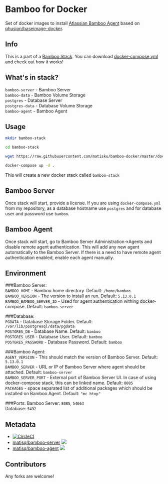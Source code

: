 # Bamboo for Docker

Set of docker images to install [Atlassian Bamboo Agent](https://www.atlassian.com/software/bamboo) based on [phusion/baseimage-docker](https://github.com/phusion/baseimage-docker).

## Info
This is a part of a [Bamboo Stack](https://github.com/matisku/bamboo-docker). You can download [docker-compose.yml](https://github.com/matisku/bamboo-docker/blob/master/docker-compose.yml) and check out how it works!

## What's in stack?
`bamboo-server` - Bamboo Server  
`bamboo-data` - Bamboo Volume Storage  
`postgres` - Database Server  
`postgres-data` - Database Volume Storage  
`bamboo-agent` - Bamboo Agent  

## Usage
```bash
mkdir bamboo-stack
```

```bash
cd bamboo-stack
```

```bash
wget https://raw.githubusercontent.com/matisku/bamboo-docker/master/docker-compose.yml
```

```bash
docker-compose up -d .
```
This will create a new docker stack called `bamboo-stack`

## Bamboo Server
Once stack will start, provide a license. If you are using `docker-compose.yml` from my repository, as a database hostname use `postgres` and for database user and password use `bamboo`.

## Bamboo Agent
Once stack will start, go to Bamboo Server Administration->Agents and disable remote agent authentication. This will add any new agent automatically to the Bamboo Server. If there is a need to have remote agent authentication enabled, enable each agent manually.

## Environment
###Bamboo Server:  
`BAMBOO_HOME` - Bamboo home directory. Default: `/home/bamboo`  
`BAMBOO_VERSION` - The version to install an run. Default: `5.13.0.1`  
`BAMBOO_BAMBOO_SERVER_ID` - Used for agent authentication withing docker-compose. Default: `bamboo-server`  

###Database:  
`PGDATA` - Database Storage Folder. Default: `/var/lib/postgresql/data/pgdata`  
`POSTGRES_DB` - Database Name. Default: `bamboo`  
`POSTGRES_USER` - Database User. Default: `bamboo`  
`POSTGRES_PASSWORD` - Database Password. Default: `bamboo`  
 
###Bamboo Agent:  
`AGENT_VERSION` - This should match the version of Bamboo Server. Default: `5.13.0.1`  
`BAMBOO_SERVER` - URL or IP of Bamboo Server where agent should be attached. Default: `bamboo-server`  
`BAMBOO_SERVER_PORT` - External port of Bamboo Server UI. In case of using docker-compose stack, this can be linked name. Default: `8085`  
`PACKAGES` - space separated list of additional packages which should be installed on Bamboo Agent. Default: `"mc htop"`  

###Ports:
Bamboo Server: `8085`, `54663`  
Database: `5432`  

## Metadata
* [![CircleCI](https://circleci.com/gh/matisku/bamboo-docker.svg?style=svg)](https://circleci.com/gh/matisku/bamboo-docker)  
* [matisq/bamboo-server](https://hub.docker.com/r/matisq/bamboo-server/) [![](https://images.microbadger.com/badges/image/matisq/bamboo-server.svg)](http://microbadger.com/images/matisq/bamboo-server "Get your own image badge on microbadger.com")  
* [matisq/bamboo-agent](https://hub.docker.com/r/matisq/bamboo-agent/) [![](https://images.microbadger.com/badges/image/matisq/bamboo-agent.svg)](http://microbadger.com/images/matisq/bamboo-agent "Get your own image badge on microbadger.com")

## Contributors
Any forks are welcome!
